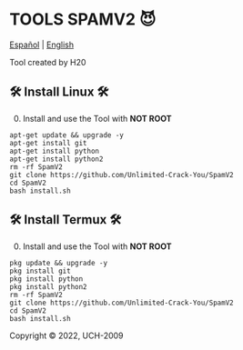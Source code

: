 # TOOLS SPAMV2 😈

[Español](https://github.com/Unlimited-Crack-You/SpamV2) | [English](https://github.com/Unlimited-Crack-You/SpamV2)

Tool created by H20


## 🛠 Install Linux 🛠

0) Install and use the Tool with **NOT ROOT**

```apt-get update && upgrade -y```
<br>
```apt-get install git```
<br>
```apt-get install python```
<br>
```apt-get install python2```
<br>
```rm -rf SpamV2```
<br>
```git clone https://github.com/Unlimited-Crack-You/SpamV2```
<br>
```cd SpamV2```
<br>
```bash install.sh```
<br>

## 🛠 Install Termux 🛠

0) Install and use the Tool with **NOT ROOT**

```pkg update && upgrade -y```
<br>
```pkg install git```
<br>
```pkg install python```
<br>
```pkg install python2```
<br>
```rm -rf SpamV2```
<br>
```git clone https://github.com/Unlimited-Crack-You/SpamV2```
<br>
```cd SpamV2```
<br>
```bash install.sh```
<br>

Copyright © 2022, UCH-2009 
